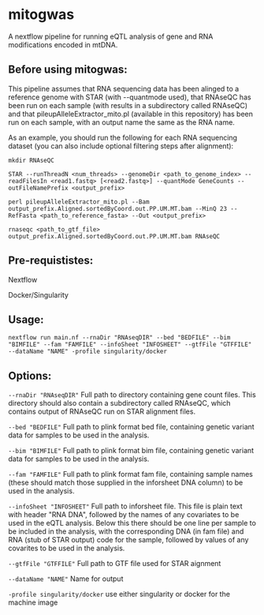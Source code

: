 # mitogwas

A nextflow pipeline for running eQTL analysis of gene and RNA modifications encoded in mtDNA.

## Before using mitogwas:

This pipeline assumes that RNA sequencing data has been alinged to a reference genome with STAR (with --quantmode used), that RNAseQC has been run on each sample (with results in a subdirectory called RNAseQC) and that pileupAlleleExtractor_mito.pl (available in this repository) has been run on each sample, with an output name the same as the RNA name.

As an example, you should run the following for each RNA sequencing dataset (you can also include optional filtering steps after alignment):

```mkdir RNAseQC```

```STAR --runThreadN <num_threads> --genomeDir <path_to_genome_index> --readFilesIn <read1.fastq> [<read2.fastq>] --quantMode GeneCounts --outFileNamePrefix <output_prefix>```

```perl pileupAlleleExtractor_mito.pl --Bam output_prefix.Aligned.sortedByCoord.out.PP.UM.MT.bam --MinQ 23 --RefFasta <path_to_reference_fasta> --Out <output_prefix>```

```rnaseqc <path_to_gtf_file> output_prefix.Aligned.sortedByCoord.out.PP.UM.MT.bam RNAseQC```

## Pre-requististes:

Nextflow

Docker/Singularity

## Usage:

```nextflow run main.nf --rnaDir "RNAseqDIR" --bed "BEDFILE" --bim "BIMFILE" --fam "FAMFILE" --infoSheet "INFOSHEET" --gtfFile "GTFFILE" --dataName "NAME" -profile singularity/docker```

## Options:

```--rnaDir "RNAseqDIR"``` Full path to directory containing gene count files.  This directory should also contain a subdirectory called RNAseQC, which contains output of RNAseQC run on STAR alignment files.

```--bed "BEDFILE"``` Full path to plink format bed file, containing genetic variant data for samples to be used in the analysis.

```--bim "BIMFILE"``` Full path to plink format bim file, containing genetic variant data for samples to be used in the analysis.

```--fam "FAMFILE"``` Full path to plink format fam file, containing sample names (these should match those supplied in the inforsheet DNA column) to be used in the analysis.

```--infoSheet "INFOSHEET"``` Full path to inforsheet file. This file is plain text with header "RNA DNA", followed by the names of any covariates to be used in the eQTL analysis. Below this there should be one line per sample to be included in the analysis, with the corresponding DNA (in fam file) and RNA (stub of STAR output) code for the sample, followed by values of any covarites to be used in the analysis.

```--gtfFile "GTFFILE"``` Full path to GTF file used for STAR aignment

```--dataName "NAME"``` Name for output

```-profile singularity/docker``` use either singularity or docker for the machine image

